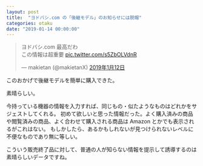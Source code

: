 ```yaml
---
layout: post
title:  "ヨドバシ.com の「後継モデル」のお知らせには脱帽"
categories: otaku
date: "2019-01-14 00:00:00"
---
```


<blockquote class="twitter-tweet  tw-align-center" data-lang="ja"><p lang="ja" dir="ltr">ヨドバシ.com 最高だわ<br>この情報は超重要 <a href="https://t.co/s5ZbOLVdnR">pic.twitter.com/s5ZbOLVdnR</a></p>&mdash; makietan (@makietanX) <a href="https://twitter.com/makietanX/status/1084051643308503040?ref_src=twsrc%5Etfw">2019年1月12日</a></blockquote>
<script async src="https://platform.twitter.com/widgets.js" charset="utf-8"></script>

このおかげで後継モデルを簡単に購入できた。

素晴らしい。

今持っている機器の情報を入力すれば、同じもの・似たようなものはどれかをサジェストしてくれる。
初めて欲しいと思った情報だった。よく購入済みの商品や閲覧済みの商品、よく合わせて購入される商品は Amazon とかでも表示されるがこれはない。
もしかしたら、あるかもしれないが見つけられないレベルに不便なものであり無に等しい。

こういう販売終了品に対して、普通の人が知らない情報を提示して誘導するのは素晴らしいデータですね。
